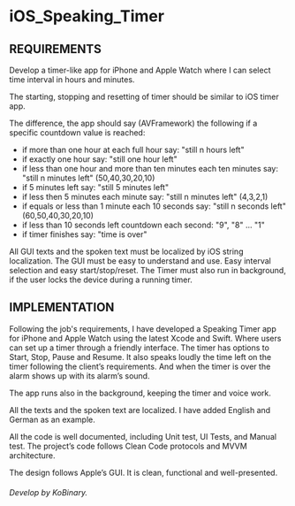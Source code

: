 # iOS_Speaking_Timer

## REQUIREMENTS
Develop a timer-like app for iPhone and Apple Watch where I can select time interval in hours and minutes.

The starting, stopping and resetting of timer should be similar to iOS timer app.

The difference, the app should say (AVFramework) the following if a specific countdown value is reached:

- if more than one hour at each full hour say: "still n hours left"
- if exactly one hour say: "still one hour left"
- if less than one hour and more than ten minutes each ten minutes say: "still n minutes left" (50,40,30,20,10)
- if 5 minutes left say: "still 5 minutes left"
- if less then 5 minutes each minute say: "still n minutes left" (4,3,2,1)
- if equals or less than 1 minute each 10 seconds say: "still n seconds left" (60,50,40,30,20,10)
- if less than 10 seconds left countdown each second: "9", "8" ... "1"
- if timer finishes say: "time is over"

All GUI texts and the spoken text must be localized by iOS string localization.
The GUI must be easy to understand and use.
Easy interval selection and easy start/stop/reset.
The Timer must also run in background, if the user locks the device during a running timer.



## IMPLEMENTATION
Following the job's requirements, I have developed a Speaking Timer app for iPhone and Apple Watch using the latest Xcode and Swift. Where users can set up a timer through a friendly interface. The timer has options to Start, Stop, Pause and Resume. It also speaks loudly the time left on the timer following the client’s requirements. And when the timer is over the alarm shows up with its alarm’s sound.

The app runs also in the background, keeping the timer and voice work.

All the texts and the spoken text are localized. I have added English and German as an example.

All the code is well documented, including Unit test, UI Tests, and Manual test. The project’s code follows Clean Code protocols and MVVM architecture.

The design follows Apple’s GUI. It is clean, functional and well-presented.

###### Develop by KoBinary.
